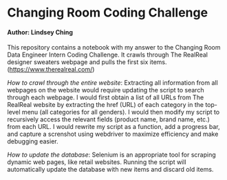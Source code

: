 # Changing Room Coding Challenge
#### Author: Lindsey Ching

This repository contains a notebook with my answer to the Changing Room Data Engineer Intern Coding Challenge. It crawls through The RealReal designer sweaters webpage and pulls the first six items. (https://www.therealreal.com/)

*How to crawl through the entire website*: Extracting all information from all webpages on the website would require updating the script to search through each webpage. I would first obtain a list of all URLs from The RealReal website by extracting the href (URL) of each category in the top-level menu (all categories for all genders). I would then modify my script to recursively access the relevant fields (product name, brand name, etc.) from each URL. I would rewrite my script as a function, add a progress bar, and capture a screnshot using webdriver to maximize efficiency and make debugging easier. 

*How to update the database*: Selenium is an appropriate tool for scraping dynamic web pages, like retail websites. Running the script will automatically update the database with new items and discard old items. 

